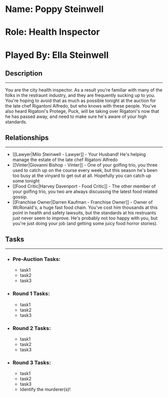 # Name: Poppy Steinwell
# Role: Health Inspector
# Played By: Ella Steinwell

## Description
---
You are the city health inspector.  As a result you're familiar with many of the folks in the restraunt industry, and they are frequently sucking up to you.  You're hoping to avoid that as much as possible tonight at the auction for the late chef Rigantoni Alfredo, but who knows with these people.  You've also heard Rigatoni's Protege, Puck, will be taking over Rigatoni's now that he has passed away, and need to make sure he's aware of your high standards.

## Relationships
---
- [[Lawyer|Milo Steinwell - Lawyer]]  - Your Husband! He's helping manage the estate of the late chef Rigatoni Alfredo
- [[Vinter|Giovanni Bishop - Vinter]]  - One of your golfing trio, you three used to catch up on the course every week, but this season he's been too busy at the vinyard to get out at all.  Hopefully you can catch up some tonight
- [[Food Critic|Harvey Davenport - Food Critic]]  - The other member of your golfing trio, you two are always discussing the latest food related gossip.
- [[Franchise Owner|Darren Kaufman - Franchise Owner]] - Owner of WcRonald's, a huge fast food chain.  You've cost him thousands at this point in health and safety lawsuits, but the standards at his restruants just never seem to improve.  He's probably not too happy with you, but you're just doing your job (and getting some juicy food horror stories).


## Tasks
___
- ### Pre-Auction Tasks: 
	- task1
	- task2
	- task3
- ### Round 1 Tasks:
	- task1
	- task2
	- task3
- ### Round 2 Tasks:
	- task1
	- task2
	- task3
- ### Round 3 Tasks:
	- task1
	- task2
	- task3
	- Identify the murderer(s)!